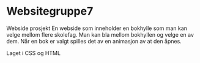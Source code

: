 # Websitegruppe7
Webside prosjekt
En webside som inneholder en bokhylle som man kan velge mellom flere skolefag.
Man kan bla mellom bokhyllen og velge en av dem. Når en bok er valgt spilles det av en animasjon av at den åpnes. 

Laget i CSS og HTML
